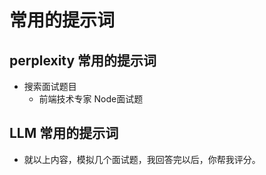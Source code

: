 
# 常用的提示词

## perplexity 常用的提示词
 - 搜索面试题目
   - 前端技术专家 Node面试题


## LLM 常用的提示词 
 - 就以上内容，模拟几个面试题，我回答完以后，你帮我评分。
